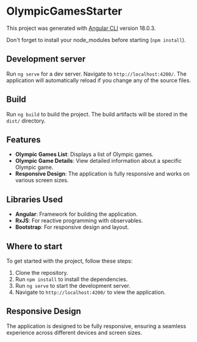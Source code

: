 # OlympicGamesStarter

This project was generated with [Angular CLI](https://github.com/angular/angular-cli) version 18.0.3.

Don't forget to install your node_modules before starting (`npm install`).

## Development server

Run `ng serve` for a dev server. Navigate to `http://localhost:4200/`. The application will automatically reload if you change any of the source files.

## Build

Run `ng build` to build the project. The build artifacts will be stored in the `dist/` directory.

## Features

- **Olympic Games List**: Displays a list of Olympic games.
- **Olympic Game Details**: View detailed information about a specific Olympic game.
- **Responsive Design**: The application is fully responsive and works on various screen sizes.

## Libraries Used

- **Angular**: Framework for building the application.
- **RxJS**: For reactive programming with observables.
- **Bootstrap**: For responsive design and layout.

## Where to start

To get started with the project, follow these steps:

1. Clone the repository.
2. Run `npm install` to install the dependencies.
3. Run `ng serve` to start the development server.
4. Navigate to `http://localhost:4200/` to view the application.

## Responsive Design

The application is designed to be fully responsive, ensuring a seamless experience across different devices and screen sizes.